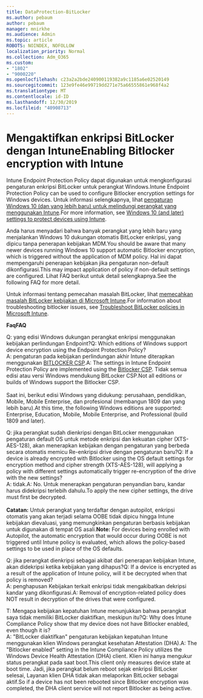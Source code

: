 ```yaml
---
title: DataProtection-BitLocker
ms.author: pebaum
author: pebaum
manager: mnirkhe
ms.audience: Admin
ms.topic: article
ROBOTS: NOINDEX, NOFOLLOW
localization_priority: Normal
ms.collection: Adm_O365
ms.custom:
- "1802"
- "9000220"
ms.openlocfilehash: c23a2a2bde240900119382a9c1185a6e02520149
ms.sourcegitcommit: 123e9fe46e99719dd271e75a66555861e968f4a2
ms.translationtype: MT
ms.contentlocale: id-ID
ms.lasthandoff: 12/30/2019
ms.locfileid: "40908713"
---
```

# <a name="enabling-bitlocker-encryption-with-intune"></a><span data-ttu-id="ff0ba-102">Mengaktifkan enkripsi BitLocker dengan Intune</span><span class="sxs-lookup"><span data-stu-id="ff0ba-102">Enabling Bitlocker encryption with Intune</span></span>

 <span data-ttu-id="ff0ba-103">Intune Endpoint Protection Policy dapat digunakan untuk mengkonfigurasi pengaturan enkripsi BitLocker untuk perangkat Windows.</span><span class="sxs-lookup"><span data-stu-id="ff0ba-103">Intune Endpoint Protection Policy can be used to configure Bitlocker encryption settings for Windows devices.</span></span> <span data-ttu-id="ff0ba-104">Untuk informasi selengkapnya, lihat [pengaturan Windows 10 (dan yang lebih baru) untuk melindungi perangkat yang menggunakan Intune](https://docs.microsoft.com/intune/endpoint-protection-windows-10#windows-encryption).</span><span class="sxs-lookup"><span data-stu-id="ff0ba-104">For more information, see [Windows 10 (and later) settings to protect devices using Intune](https://docs.microsoft.com/intune/endpoint-protection-windows-10#windows-encryption).</span></span>
 
<span data-ttu-id="ff0ba-105">Anda harus menyadari bahwa banyak perangkat yang lebih baru yang menjalankan Windows 10 dukungan otomatis BitLocker enkripsi, yang dipicu tanpa penerapan kebijakan MDM.</span><span class="sxs-lookup"><span data-stu-id="ff0ba-105">You should be aware that many newer devices running Windows 10 support automatic Bitlocker encryption, which is triggered without the application of MDM policy.</span></span> <span data-ttu-id="ff0ba-106">Hal ini dapat mempengaruhi penerapan kebijakan jika pengaturan non-default dikonfigurasi.</span><span class="sxs-lookup"><span data-stu-id="ff0ba-106">This may impact application of policy if non-default settings are configured.</span></span> <span data-ttu-id="ff0ba-107">Lihat FAQ berikut untuk detail selengkapnya.</span><span class="sxs-lookup"><span data-stu-id="ff0ba-107">See the following FAQ for more detail.</span></span>
 
<span data-ttu-id="ff0ba-108">Untuk informasi tentang pemecahan masalah BitLocker, lihat [memecahkan masalah BitLocker kebijakan di Microsoft Intune](https://docs.microsoft.com/intune/protect/troubleshoot-bitlocker-policies).</span><span class="sxs-lookup"><span data-stu-id="ff0ba-108">For information about troubleshooting bitlocker issues, see [Troubleshoot BitLocker policies in Microsoft Intune](https://docs.microsoft.com/intune/protect/troubleshoot-bitlocker-policies).</span></span>
 
 
<span data-ttu-id="ff0ba-109">**Faq**</span><span class="sxs-lookup"><span data-stu-id="ff0ba-109">**FAQ**</span></span>

 <span data-ttu-id="ff0ba-110">Q: yang edisi Windows dukungan perangkat enkripsi menggunakan kebijakan perlindungan Endpoint?</span><span class="sxs-lookup"><span data-stu-id="ff0ba-110">Q: Which editions of Windows support device encryption using the Endpoint Protection Policy?</span></span><br>
 <span data-ttu-id="ff0ba-111">A: pengaturan pada kebijakan perlindungan akhir Intune diterapkan menggunakan [BITLOCKER CSP](https://docs.microsoft.com/windows/client-management/mdm/bitlocker-csp).</span><span class="sxs-lookup"><span data-stu-id="ff0ba-111">A: The settings in Intune Endpoint Protection Policy  are implemented using the [Bitlocker CSP](https://docs.microsoft.com/windows/client-management/mdm/bitlocker-csp).</span></span> <span data-ttu-id="ff0ba-112">Tidak semua edisi atau versi Windows mendukung BitLocker CSP.</span><span class="sxs-lookup"><span data-stu-id="ff0ba-112">Not all editions or builds of Windows support the Bitlocker CSP.</span></span> <br><br>
      <span data-ttu-id="ff0ba-113">Saat ini, berikut edisi Windows yang didukung: perusahaan, pendidikan, Mobile, Mobile Enterprise, dan profesional (membangun 1809 dan yang lebih baru).</span><span class="sxs-lookup"><span data-stu-id="ff0ba-113">At this time, the following Windows editions are supported: Enterprise, Education, Mobile, Mobile Enterprise, and Professional (build 1809 and later).</span></span>
 
<span data-ttu-id="ff0ba-114">Q: jika perangkat sudah dienkripsi dengan BitLocker menggunakan pengaturan default OS untuk metode enkripsi dan kekuatan cipher (XTS-AES-128), akan menerapkan kebijakan dengan pengaturan yang berbeda secara otomatis memicu Re-enkripsi drive dengan pengaturan baru?</span><span class="sxs-lookup"><span data-stu-id="ff0ba-114">Q: If a device is already encrypted with Bitlocker using the OS default settings for encryption method and cipher strength (XTS-AES-128), will applying a policy with different settings automatically trigger re-encryption of the drive with the new settings?</span></span><br>
<span data-ttu-id="ff0ba-115">A: tidak.</span><span class="sxs-lookup"><span data-stu-id="ff0ba-115">A: No.</span></span> <span data-ttu-id="ff0ba-116">Untuk menerapkan pengaturan penyandian baru, kandar harus didekripsi terlebih dahulu.</span><span class="sxs-lookup"><span data-stu-id="ff0ba-116">To apply the new cipher settings, the drive must first be decrypted.</span></span><br><br>
<span data-ttu-id="ff0ba-117">**Catatan:** Untuk perangkat yang terdaftar dengan autopilot, enkripsi otomatis yang akan terjadi selama OOBE tidak dipicu hingga Intune kebijakan dievaluasi, yang memungkinkan pengaturan berbasis kebijakan untuk digunakan di tempat OS asali.</span><span class="sxs-lookup"><span data-stu-id="ff0ba-117">**Note:** For devices being enrolled with Autopilot, the automatic encryption that would occur during OOBE is not triggered until Intune policy is evaluated, which allows the policy-based settings to be used in place of the OS defaults.</span></span>
 
<span data-ttu-id="ff0ba-118">Q: jika perangkat dienkripsi sebagai akibat dari penerapan kebijakan Intune, akan didekripsi ketika kebijakan yang dihapus?</span><span class="sxs-lookup"><span data-stu-id="ff0ba-118">Q: If a device is encrypted as a result of the  application of Intune policy, will it be decrypted when that policy is removed?</span></span><br>
<span data-ttu-id="ff0ba-119">A: penghapusan Kebijakan terkait enkripsi tidak mengakibatkan dekripsi kandar yang dikonfigurasi.</span><span class="sxs-lookup"><span data-stu-id="ff0ba-119">A: Removal of encryption-related policy does NOT result in decryption of the drives that were configured.</span></span>
 
<span data-ttu-id="ff0ba-120">T: Mengapa kebijakan kepatuhan Intune menunjukkan bahwa perangkat saya tidak memiliki BitLocker diaktifkan, meskipun itu?</span><span class="sxs-lookup"><span data-stu-id="ff0ba-120">Q: Why does Intune Compliance Policy show that my device does not have Bitlocker enabled, even though it is?</span></span><br>
<span data-ttu-id="ff0ba-121">A: "BitLocker diaktifkan" pengaturan kebijakan kepatuhan Intune menggunakan klien Windows perangkat kesehatan Attestation (DHA).</span><span class="sxs-lookup"><span data-stu-id="ff0ba-121">A: The "Bitlocker enabled" setting in the Intune Compliance Policy utilizes the Windows Device Health Attestation  (DHA) client.</span></span> <span data-ttu-id="ff0ba-122">Klien ini hanya mengukur status perangkat pada saat boot.</span><span class="sxs-lookup"><span data-stu-id="ff0ba-122">This client only measures device state at boot time.</span></span> <span data-ttu-id="ff0ba-123">Jadi, jika perangkat belum reboot sejak enkripsi BitLocker selesai, Layanan klien DHA tidak akan melaporkan BitLocker sebagai aktif.</span><span class="sxs-lookup"><span data-stu-id="ff0ba-123">So if a device has not been rebooted since Bitlocker encryption was completed, the DHA client service will not report Bitlocker as being active.</span></span>
 
 